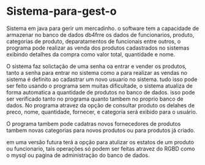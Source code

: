 # Sistema-para-gest-o
Sistema em java para gerir um mercadinho. o software tem a capacidade de armazenar no banco de dados db4frre os dados de funcionarios, produto, categorias de produto, deparatamentos de funcionais entre outros, o programa pode realizar as venda dos produtos cadastrados no sistemas exibindo detalhes da compra como valor total, quantidade e nome. 

O sistema faz solictação de uma senha oa entrar e vender os produtos, tanto a senha para entrar no sistema como a para realizar as vendas no sistema é definito ao cadastrar um novo usuario no sistema. tudo isso pode ser feito usando o programa sem muitas dificultade,
o sistema atualiza de forma automatica a quantidade de produtos no banco de dados. isso pode ser verificado tanto no programa quanto tambem no proprio banco de dados. No programa atravez da opção de consultar produto os delahes de preco, nome, quantidade, fornecer, e categoria será exibido para o usuário. 

O programa tambem pode cadatras novos fornecedores de produtos tambem novas categorias para novos produtos ou para produtos já criado.

em uma versão futura terá a opção para atulizar os estatos de um produto ou funcionario, tais operações só podem ser feitas atravez do RGBD como o mysql ou pagina de administração do banco de dados.

